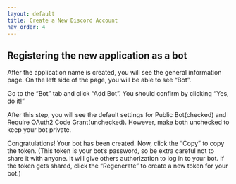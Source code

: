 ```yaml
---
layout: default
title: Create a New Discord Account
nav_order: 4
---
```


## Registering the new application as a bot
After the application name is created, you will see the general information page. On the left side of the page, you will be able to see “Bot”.

Go to the “Bot” tab and click “Add Bot”. You should confirm by clicking “Yes, do it!”

After this step, you will see the default settings for Public Bot(checked) and Require OAuth2 Code Grant(unchecked). However, make both unchecked to keep your bot private.

Congratulations! Your bot has been created. Now, click the “Copy” to copy the token. 
(This token is your bot’s password, so be extra careful not to share it with anyone. It will give others authorization to log in to your bot. If the token gets shared, click the “Regenerate” to create a new token for your bot.)
